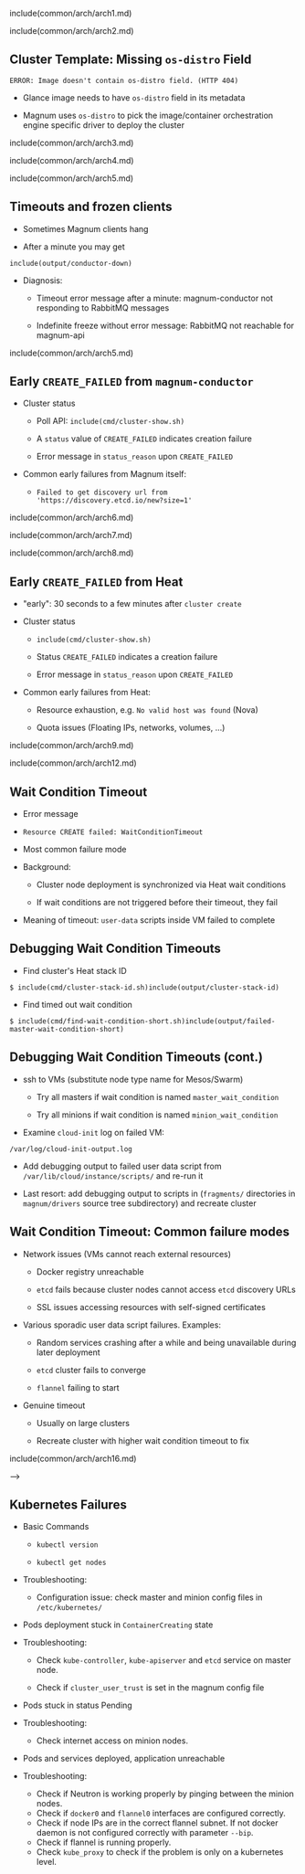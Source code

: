 <!--

# User...

Like many stories in our profession, this one one starts with a user. That user
operates a Magnum client.

![User...](img/magnum_architecture_0.PNG)

-->

include(common/arch/arch1.md)

<!--

# User and Magnum API

That client talks to the Magnum API...

![User and Magnum API](img/magnum_architecture_1.PNG)

-->

include(common/arch/arch2.md)


<!--

# Describe Cluster in ClusterTemplate

...and creates a cluster template.

A cluster template is a data structure holding most of a magnum cluster's
metadata, such as the container orchestration engine and the glance image to
use.

![Describe Cluster in ClusterTemplate](img/magnum_architecture_2.PNG)

-->



## Cluster Template: Missing `os-distro` Field

```
ERROR: Image doesn't contain os-distro field. (HTTP 404)
```

* Glance image needs to have `os-distro` field in its metadata

* Magnum uses `os-distro` to pick the image/container orchestration engine
  specific driver to deploy the cluster

<!--

## Cluster Template: Missing `os-distro` Field

This operation can fail due to the Glance image lacking an `os-distro` field:

```
ERROR: Image doesn't contain os-distro field. (HTTP 404)
```

Magnum uses this field to pick the image specific driver to use for cluster
setup, so set it and this error will go away.

-->

include(common/arch/arch3.md)

<!--

# Create Cluster...

![Create Cluster...](img/magnum_architecture_3.PNG)

-->

include(common/arch/arch4.md)

<!--

# ...based on ClusterTemplate

Now that we have a Cluster Template we can create the cluster itself, which
references it.

![...based on ClusterTemplate](img/magnum_architecture_4.PNG)

-->

include(common/arch/arch5.md)

<!--

# API to Conductor: "Create Cluster, please"

When Magnum API gets this request to create a cluster, it passes a RabbitMQ
message to its backend service, `magnum-conductor`, which does the actual work.

![API to Conductor: "Create Cluster, please"](img/magnum_architecture_5.PNG)

-->

## Timeouts and frozen clients

* Sometimes Magnum clients hang

* After a minute you may get

```
include(output/conductor-down)
```

* Diagnosis:

  * Timeout error message after a minute: magnum-conductor not
    responding to RabbitMQ messages

  * Indefinite freeze without error message: RabbitMQ not reachable for
    magnum-api

<!--

## Timeouts and frozen clients

That communication may break down, though.

Depending on whether RabbitMQ or just `magnum-conductor` is unavailable,
`magnum-client` will either hang or output this error message after a minute.

If this happens, make sure both services are up and running and retry.

-->

include(common/arch/arch5.md)

<!--

So, back to magnum-conductor. Let's assume it gets the message now.

-->

## Early `CREATE_FAILED` from `magnum-conductor`

* Cluster status

  * Poll API: `include(cmd/cluster-show.sh)`

  * A `status` value of `CREATE_FAILED` indicates creation failure

  * Error message in `status_reason` upon `CREATE_FAILED`

* Common early failures from Magnum itself:

  * `Failed to get discovery url from 'https://discovery.etcd.io/new?size=1'`

<!--

From this point onward we need to poll the Magnum API...

```
include(cmd/cluster-show.sh)
```

...and examine the `status` and `status_reason` fields to see the state of our
cluster. `status` will tell us if cluster creation failed, suceeded or is still
in progress. `status_reason` will tell us why it failed if it did.

If we do get a `CREATE_FAILED` status after only a couple of seconds it's
usually due to `magnum-conductor` failing to obtain an `etcd` discovery URL.

This is pretty common in enterprise environments where the machine
magnum-conductor runs on may not be able to access the Internet.

In this is the case for you, you will need to set up a local `etcd` discovery
service and specify it in your clusters' cluster templates.

-->

include(common/arch/arch6.md)

<!--

## Generate a Heat Template Matching Cluster

If none of the early errors happened, `magnum-conductor` generates a Heat
template now...

![Generate a Heat Template Matching Cluster](img/magnum_architecture_6.PNG)

-->

include(common/arch/arch7.md)

<!--

# Send Heat Template to Heat API


![Send Heat Template to Heat API](img/magnum_architecture_7.PNG)


...and submits it to the Heat API.

-->

include(common/arch/arch8.md)

<!--

# Heat Creates VMs and Plumbing

Heat will then spawn Nova instances, interconnect them with Neutron networks,
and add all the other ingredients required for our cluster...

![Heat Creates VMs and Plumbing](img/magnum_architecture_8.PNG)

-->


## Early `CREATE_FAILED` from Heat

* "early": 30 seconds to a few minutes after `cluster create`

* Cluster status

  * `include(cmd/cluster-show.sh)`

  * Status `CREATE_FAILED` indicates a creation failure

  * Error message in `status_reason` upon `CREATE_FAILED`

* Common early failures from Heat:

  * Resource exhaustion, e.g. `No valid host was found` (Nova)

  * Quota issues (Floating IPs, networks, volumes, ...)

<!--

## Early `CREATE_FAILED` from Heat

...presuming it can.

For it may encounter resource exhaustion problems such as the ever popular `No
valid host was found` or too tight a quota somewhere.

-->

include(common/arch/arch9.md)

<!--

# VMs Run Container Friendly OS Image

If we make it past this hurdle we will now have a bunch of VMs...

![VMs Run Container Friendly OS Image](img/magnum_architecture_9.PNG)

-->

include(common/arch/arch12.md)

<!--

# user-data run by cloud-init

...on which `cloud-init` runs the CloudConfig scripts generated by Magnum.

If these fail to complete on a node, we will see the most common Magnum failure
mode:

![user-data run by cloud-init](img/magnum_architecture_12.PNG)

-->

## Wait Condition Timeout

* Error message

 * `Resource CREATE failed: WaitConditionTimeout`

* Most common failure mode

* Background:

  * Cluster node deployment is synchronized via Heat wait conditions

  * If wait conditions are not triggered before their timeout, they fail

* Meaning of timeout: `user-data` scripts inside VM failed to complete

<!--

## Wait Condition Timeout

Just like other errors, you will see this one in the `status_reason` field.

Wait condition timeouts happen if the user data scripts on an instance fail to
signal completion to the Heat API:

the very last script to run does this signalling. If any of the scripts before
it fail, the wait condition will not receive a signal and time out.

-->

## Debugging Wait Condition Timeouts

* Find cluster's Heat stack ID

```
$ include(cmd/cluster-stack-id.sh)include(output/cluster-stack-id)
```

* Find timed out wait condition

```
$ include(cmd/find-wait-condition-short.sh)include(output/failed-master-wait-condition-short)
```

<!--

## Debugging Wait Condition Timeouts

Debugging this always follows the same pattern:

First of all you need to find the cluster's Heat stack ID:

```
$ include(cmd/cluster-stack-id.sh)include(output/cluster-stack-id)
```

Second, you list the stack's resources and find the offending wait condition:

```
$ include(cmd/find-wait-condition.sh)include(output/failed-master-wait-condition)
```

We are only interested in the first column here, hence the `awk`. The first
column tells us whether the problematic node is a master or minion node.

-->

## Debugging Wait Condition Timeouts (cont.)

* ssh to VMs (substitute node type name for Mesos/Swarm)

  * Try all masters if wait condition is named `master_wait_condition`

  * Try all minions if wait condition is named `minion_wait_condition`

* Examine `cloud-init` log on failed VM:

```
/var/log/cloud-init-output.log
```

* Add debugging output to failed user data script from
  `/var/lib/cloud/instance/scripts/` and re-run it

* Last resort: add debugging output to scripts in (`fragments/` directories in
  `magnum/drivers` source tree subdirectory) and recreate cluster

<!--

You ssh to all nodes of the type that failed (be that master or minion) and
examine `/var/log/cloud-init-output.log` for errors.

Once you've got a log with errors you've found the broken node.

You could find the exact node right away by digging through Heat, but that
takes too long to explain in a lightning talk.

Once you've got the problematic node, you've got 3 levels of debugging
escalation:

1) You might get lucky and see the problem in the log.

2) If there's no useful information in there other than "this script failed",
add debug output to the failed script and re-run it.

3) If the problem requires a pristine VM to reproduce, you'll have to add your
   debug output to the same script in the Magnum source tree and recreate the
   cluster.

-->


## Wait Condition Timeout: Common failure modes

* Network issues (VMs cannot reach external resources)

  * Docker registry unreachable

  * `etcd` fails because cluster nodes cannot access `etcd` discovery URLs

  * SSL issues accessing resources with self-signed certificates

* Various sporadic user data script failures. Examples:

  * Random services crashing after a while and being unavailable during later
    deployment

  * `etcd` cluster fails to converge

  * `flannel` failing to start

* Genuine timeout

  * Usually on large clusters

  * Recreate cluster with higher wait condition timeout to fix

<!--

There are three basic categories of wait condition timeout:

1. Network issues where the user-data scripts are unable to reach external
   resources or stumble upon SSL certificate validation.

2. User data scripts failing sporadically at some stage. There are a ton of
   moving parts in there and sometimes they fail. Some we've seen so far:

   *  Services crashing a little after startup
   * `etcd` or `flannel` acting up when a user data script expects them to work

3. Last but not least, the default timeout of 60 minutes for wait conditions may be
   too low for very large clusters on very busy clouds.

   You'll see successful user data scripts across the board in that case.

   Just recreate the cluster with a bigger timeout to fix the problem.

-->


include(common/arch/arch16.md)

<!--

# Kubernetes Credentials from Magnum API

Let's assume all cloud-init scripts run fine. Then `cloud-init` will have
configured Kubernetes now and the cluster is ready to receive containers.

And now the user comes along and starts talking to the Kubernetes API.

![Kubernetes Credentials from Magnum API](img/magnum_architecture_16.PNG)

-->



-->

## Kubernetes Failures

* Basic Commands

  * `kubectl version`

  * `kubectl get nodes`

* Troubleshooting:

    * Configuration issue: check master and minion config files in `/etc/kubernetes/`

* Pods deployment stuck in `ContainerCreating` state

* Troubleshooting:

    * Check `kube-controller`, `kube-apiserver` and `etcd` service on master node.

    * Check if `cluster_user_trust` is set in the magnum config file

* Pods stuck in status Pending

* Troubleshooting:

    * Check internet access on minion nodes.

* Pods and services deployed, application unreachable

* Troubleshooting:

    * Check if Neutron is working properly by pinging between the minion nodes.
    * Check if `docker0` and `flannel0` interfaces are configured correctly.
    * Check if node IPs are in the correct flannel subnet. If not docker daemon
    is not configured correctly with parameter `--bip`.
    * Check if flannel is running properly.
    * Check `kube_proxy` to check if the problem is only on a kubernetes
    level.

<!--

A few things can go wrong like the apiserver is down which you will see with
the kubectl version command or the minion nodes are not reachable which will
result in  kubectl get nodes returning nothing which again mostly is a config
related issue.

The pod can be stuck in creating state due to several reasons but the most
likely could be that the kubernetes services or etcd is down. Another common
reason when it happens is when cluster_user_trust is not set in the magnum
config. This happens in case the OpenStack services need to be reached as a
part of the pod creation for eg when using cinder as the volume driver for the
cluster.

The pod status is Pending while the Docker image is being downloaded, so if
the status does not change for a long time, log into the minion node and check
for Cluster internet access.

There are different levels at which the network could be broken leading to
connectivity issues.

Firstly, make sure that neutron is working properly and that all the nodes in
the cluster are able to ping each other.

Kubernetes presents a flat network space for the pods and services and uses different
network drivers to provide this network model. This is specific to the default network
driver flannel.

Check the interfaces and the docker deamon. Then check flannel. If Flannel fails,
some containers will not be able to access services from other containers in the cluster.

Lastly, the containers created by Kubernetes will be on the same IP subnet as the
containers created directly in Docker and so they will have the same connectivity.
However, the pods still may not be able to reach each other because normally they
connect through some Kubernetes services rather than directly. The services are
supported by the kube-proxy and rules inserted into the iptables, therefore their
networking paths have some extra hops and there may be problems there.

-->
